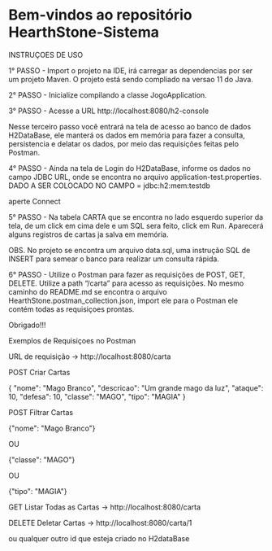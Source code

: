 # Bem-vindos ao repositório HearthStone-Sistema

INSTRUÇOES DE USO 


1° PASSO - 
 Import o projeto na IDE, irá carregar as dependencias por ser um projeto Maven.
O projeto está sendo compliado na versao 11 do Java.

2° PASSO -
 Inicialize compilando a classe JogoApplication.

3° PASSO -
 Acesse a URL http://localhost:8080/h2-console 

Nesse terceiro passo você entrará na tela de acesso ao banco de dados H2DataBase,
ele manterá os dados em memória para fazer a consulta, persistencia e delatar os dados, 
por meio das requisições feitas pelo Postman.

4° PASSO - 
 Ainda na tela de Login do H2DataBase, informe os dados no campo JDBC URL, onde se encontra
no arquivo application-test.properties.
DADO A SER COLOCADO NO CAMPO = jdbc:h2:mem:testdb

aperte Connect

5° PASSO - 
 Na tabela CARTA que se encontra no lado esquerdo superior da tela, de um click em cima dele
e um SQL sera feito, click em Run.
Aparecerá alguns registros de cartas ja salva em memória.

OBS. No projeto se encontra um arquivo data.sql, uma instrução SQL de INSERT para semear o banco para realizar um consulta rápida.

6° PASSO - 
 Utilize o Postman para fazer as requisições de POST, GET, DELETE.
Utilize a path “/carta” para acesso as requisições.
No mesmo caminho do README.md se encontra o arquivo HearthStone.postman_collection.json, import ele para o Postman ele contém todas as requisiçoes prontas.

Obrigado!!!



Exemplos de Requisiçoes no Postman

URL de requisição -> http://localhost:8080/carta

POST Criar Cartas

{
        "nome": "Mago Branco",
        "descricao": "Um grande mago da luz",
        "ataque": 10,
        "defesa": 10,
        "classe": "MAGO",
        "tipo": "MAGIA"
}


POST Filtrar Cartas

{"nome": "Mago Branco"}

OU

{"classe": "MAGO"}       

OU

{"tipo": "MAGIA"}       
        
GET Listar Todas as Cartas ->
http://localhost:8080/carta

DELETE Deletar Cartas ->
http://localhost:8080/carta/1

ou qualquer outro id que esteja criado no H2dataBase
          

